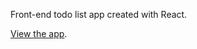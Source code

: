 Front-end todo list app created with React.

[View the app](https://g-anita.github.io/react-todo-app/).
